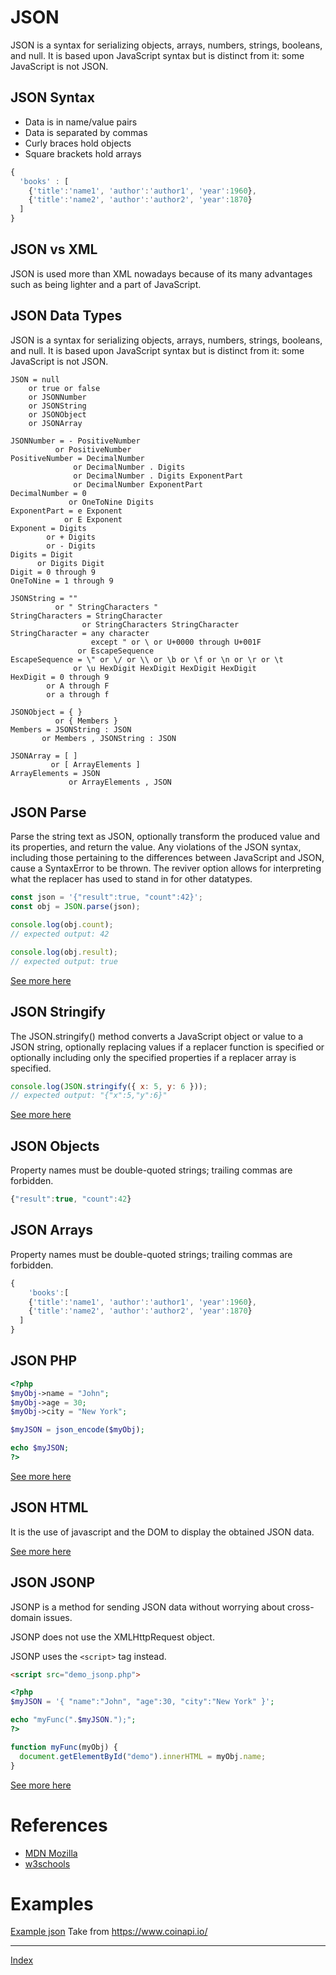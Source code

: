 # JSON
JSON is a syntax for serializing objects, arrays, numbers, strings, booleans, and null. It is based upon JavaScript syntax but is distinct from it: some JavaScript is not JSON.
## JSON Syntax

*    Data is in name/value pairs
*    Data is separated by commas
*    Curly braces hold objects
*    Square brackets hold arrays

```javascript
{
  'books' : [
    {'title':'name1', 'author':'author1', 'year':1960},
    {'title':'name2', 'author':'author2', 'year':1870}
  ]
}
```

## JSON vs XML
JSON is used more than XML nowadays because of its many advantages such as being lighter and a part of JavaScript.

## JSON Data Types
JSON is a syntax for serializing objects, arrays, numbers, strings, booleans, and null. It is based upon JavaScript syntax but is distinct from it: some JavaScript is not JSON.
```
JSON = null
    or true or false
    or JSONNumber
    or JSONString
    or JSONObject
    or JSONArray

JSONNumber = - PositiveNumber
          or PositiveNumber
PositiveNumber = DecimalNumber
              or DecimalNumber . Digits
              or DecimalNumber . Digits ExponentPart
              or DecimalNumber ExponentPart
DecimalNumber = 0
             or OneToNine Digits
ExponentPart = e Exponent
            or E Exponent
Exponent = Digits
        or + Digits
        or - Digits
Digits = Digit
      or Digits Digit
Digit = 0 through 9
OneToNine = 1 through 9

JSONString = ""
          or " StringCharacters "
StringCharacters = StringCharacter
                or StringCharacters StringCharacter
StringCharacter = any character
                  except " or \ or U+0000 through U+001F
               or EscapeSequence
EscapeSequence = \" or \/ or \\ or \b or \f or \n or \r or \t
              or \u HexDigit HexDigit HexDigit HexDigit
HexDigit = 0 through 9
        or A through F
        or a through f

JSONObject = { }
          or { Members }
Members = JSONString : JSON
       or Members , JSONString : JSON

JSONArray = [ ]
         or [ ArrayElements ]
ArrayElements = JSON
             or ArrayElements , JSON
```

## JSON Parse
Parse the string text as JSON, optionally transform the produced value and its properties, and return the value. Any violations of the JSON syntax, including those pertaining to the differences between JavaScript and JSON, cause a SyntaxError to be thrown. The reviver option allows for interpreting what the replacer has used to stand in for other datatypes.

```javascript
const json = '{"result":true, "count":42}';
const obj = JSON.parse(json);

console.log(obj.count);
// expected output: 42

console.log(obj.result);
// expected output: true
```

[See more here](https://developer.mozilla.org/en-US/docs/Web/JavaScript/Reference/Global_Objects/JSON/parse)

## JSON Stringify
The JSON.stringify() method converts a JavaScript object or value to a JSON string, optionally replacing values if a replacer function is specified or optionally including only the specified properties if a replacer array is specified.
```javascript
console.log(JSON.stringify({ x: 5, y: 6 }));
// expected output: "{"x":5,"y":6}"
```
[See more here](https://developer.mozilla.org/en-US/docs/Web/JavaScript/Reference/Global_Objects/JSON/stringify)

## JSON Objects
Property names must be double-quoted strings; trailing commas are forbidden.
```javascript
{"result":true, "count":42}
```

## JSON Arrays
Property names must be double-quoted strings; trailing commas are forbidden.
``` javascript
{
    'books':[
    {'title':'name1', 'author':'author1', 'year':1960},
    {'title':'name2', 'author':'author2', 'year':1870}
  ]
}
```
## JSON PHP
```php
<?php
$myObj->name = "John";
$myObj->age = 30;
$myObj->city = "New York";

$myJSON = json_encode($myObj);

echo $myJSON;
?>
```
[See more here](https://www.w3schools.com/js/js_json_php.asp)

## JSON HTML
It is the use of javascript and the DOM to display the obtained JSON data.

[See more here](https://www.w3schools.com/js/js_json_html.asp)

## JSON JSONP
JSONP is a method for sending JSON data without worrying about cross-domain issues.

JSONP does not use the XMLHttpRequest object.

JSONP uses the `<script>` tag instead.

```html
<script src="demo_jsonp.php">
```
```php
<?php
$myJSON = '{ "name":"John", "age":30, "city":"New York" }';

echo "myFunc(".$myJSON.");";
?>
```
```JavaScript
function myFunc(myObj) {
  document.getElementById("demo").innerHTML = myObj.name;
}
```
[See more here](https://www.w3schools.com/js/js_json_jsonp.asp)

# References

* [MDN Mozilla](https://developer.mozilla.org/en-US/docs/Web/JavaScript/Reference/Global_Objects/JSON)
* [w3schools](https://www.w3schools.com/js/js_json_intro.asp)

# Examples
[Example json](../examples/Example.json)
Take from https://www.coinapi.io/

***

[Index](../index.md)
